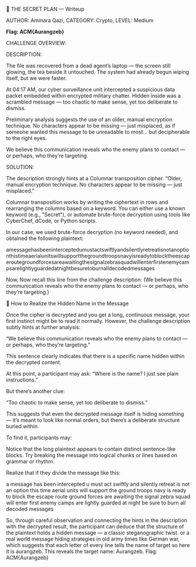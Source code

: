 🔐 THE SECRET PLAN — Writeup

AUTHOR: Ammara Qazi, CATEGORY: Crypto, LEVEL: Medium

**Flag: ACM{Aurangzeb}**

CHALLENGE OVERVIEW:

DESCRIPTION:

The file was recovered from a dead agent’s laptop — the screen still glowing, the tea beside it untouched.
The system had already begun wiping itself, but we were faster.

At 04:17 AM, our cyber surveillance unit intercepted a suspicious data packet embedded within encrypted military chatter.
Hidden inside was a scrambled message — too chaotic to make sense, yet too deliberate to dismiss.

Preliminary analysis suggests the use of an older, manual encryption technique. No characters appear to be missing — just misplaced,
as if someone wanted this message to be unreadable to most… but decipherable to the right eyes.

We believe this communication reveals who the enemy plans to contact — or perhaps, who they’re targeting.


SOLUTION:

The description strongly hints at a Columnar transposition cipher.
“Older, manual encryption technique. No characters appear to be missing — just misplaced."

Columnar transposition works by writing the ciphertext in rows and rearranging the columns based on a keyword.
You can either use a known keyword (e.g., "Secret"), or automate brute-force decryption using tools like CyberChef, dCode, or Python scripts.

In our case, we used brute-force decryption (no keyword needed), and obtained the following plaintext:

amessagehasbeeninterceptedumustactswiftlyandsilentlyretreatisnotanoptionthistimeaerialunitswillsupportthegroundtroopsnavyisreadytoblocktheescaperoutegroundforcesareawaitingthesignalzebrasquadwillenterfirstenemycampsarelightlyguardedatnightbesuretoburnalldecodedmessages

Now, Now recall this line from the challenge description:
(We believe this communication reveals who the enemy plans to contact — or perhaps, who they’re targeting.)

🧠 How to Realize the Hidden Name in the Message

Once the cipher is decrypted and you get a long, continuous message, your first instinct might be to read it normally. However, the challenge description subtly hints at further analysis:

“We believe this communication reveals who the enemy plans to contact — or perhaps, who they’re targeting.”

This sentence clearly indicates that there is a specific name hidden within the decrypted content.

At this point, a participant may ask:
“Where is the name? I just see plain instructions.”

But there’s another clue:

“Too chaotic to make sense, yet too deliberate to dismiss.”

This suggests that even the decrypted message itself is hiding something — it’s meant to look like normal orders, but there’s a deliberate structure buried within.

To find it, participants may:

Notice that the long plaintext appears to contain distinct sentence-like blocks.
Try breaking the message into logical chunks or lines based on grammar or rhythm.

Realize that if they divide the message like this:

a message has been intercepted
u must act swiftly and silently
retreat is not an option this time
aerial units will support the ground troops
navy is ready to block the escape route
ground forces are awaiting the signal
zebra squad will enter first
enemy camps are lightly guarded at night
be sure to burn all decoded messages

So, through careful observation and connecting the hints in the description with the decrypted result, the participant can deduce that the structure of the plaintext holds a hidden message — a classic steganographic twist.
or a real world message hiding strategies in old army times like German war, which suggests that each letter of every line tells the name of target so here it is aurangzeb.
This reveals the target name: Aurangzeb.
Flag: ACM{Aurangzeb}
